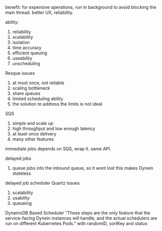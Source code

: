benefit: for expensive operations, run in background to avoid blocking the main thread. better UX, reliability.

ability:
1. reliability
2. scalability
3. isolation
4. time accuracy
5. efficient queuing
6. useability
7. unscheduling

Resque issues
1. at most once, not reliable
2. scaling bottleneck
3. share queues
4. limited scheduling ability
5. the solution to address the limits is not ideal

SQS
1. simple and scale up
2. high throughput and low enough latency
3. at least once delivery
4. many other features

immediate jobs
depends on SQS, wrap it. same API.

delayed jobs
1. queue jobs into the inbound queue, so it wont lost
this makes Dynein stateless

delayed job scheduler
Quartz issues
1. scalability
2. usability
3. queueing

 DynamoDB Based Scheduler
 "These steps are the only feature that the service-facing Dynein instances will handle, and the actual schedulers are run on different Kubernetes Pods."
 with randomID, sortKey and status

 